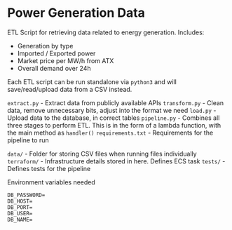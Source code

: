 # Power Generation Data

ETL Script for retrieving data related to energy generation.
Includes:
- Generation by type
- Imported / Exported power
- Market price per MW/h from ATX
- Overall demand over 24h

Each ETL script can be run standalone via `python3` and will save/read/upload data from a CSV instead. 

`extract.py` - Extract data from publicly available APIs
`transform.py` - Clean data, remove unnecessary bits, adjust into the format we need
`load.py` - Upload data to the database, in correct tables
`pipeline.py` - Combines all three stages to perform ETL. This is in the form of a lambda function, with the main method as `handler()`
`requirements.txt` - Requirements for the pipeline to run

`data/` - Folder for storing CSV files when running files individually
`terraform/` - Infrastructure details stored in here. Defines ECS task
`tests/` - Defines tests for the pipeline

Environment variables needed
```
DB_PASSWORD=
DB_HOST=
DB_PORT=
DB_USER=
DB_NAME=
```
